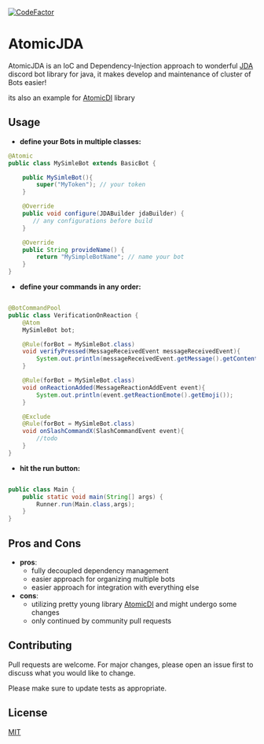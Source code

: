 [![CodeFactor](https://www.codefactor.io/repository/github/nort3x/atomicdi/badge/master)](https://www.codefactor.io/repository/github/nort3x/atomicjda/overview/master)

# AtomicJDA

AtomicJDA is an IoC and Dependency-Injection approach to wonderful [JDA](https://github.com/DV8FromTheWorld/JDA) discord bot library for java, it makes develop and maintenance of cluster of Bots easier!

its also an example for [AtomicDI](https://github.com/nort3x/AtomicDI) library

## Usage
+ **define your Bots in multiple classes:**
```java
@Atomic
public class MySimleBot extends BasicBot {

    public MySimleBot(){
        super("MyToken"); // your token
    }

    @Override
    public void configure(JDABuilder jdaBuilder) {
       // any configurations before build
    }

    @Override
    public String provideName() {
        return "MySimpleBotName"; // name your bot
    }
}
```
+ **define your commands in any order:**

```java

@BotCommandPool
public class VerificationOnReaction {
    @Atom
    MySimleBot bot;

    @Rule(forBot = MySimleBot.class)
    void verifyPressed(MessageReceivedEvent messageReceivedEvent){
        System.out.println(messageReceivedEvent.getMessage().getContentDisplay());
    }

    @Rule(forBot = MySimleBot.class)
    void onReactionAdded(MessageReactionAddEvent event){
        System.out.println(event.getReactionEmote().getEmoji());
    }

    @Exclude
    @Rule(forBot = MySimleBot.class)
    void onSlashCommandX(SlashCommandEvent event){
        //todo
    }
}

```

+ **hit the run button:**
```java

public class Main {
    public static void main(String[] args) {
        Runner.run(Main.class,args);
    }
}
```

## Pros and Cons
+ **pros**:
    + fully decoupled dependency management
    + easier approach for organizing multiple bots
    + easier approach for integration with everything else
+ **cons**:
    + utilizing pretty young library [AtomicDI](https://github.com/nort3x/AtomicDI) and might undergo some changes
    + only continued by community pull requests


## Contributing
Pull requests are welcome. For major changes, please open an issue first to discuss what you would like to change.

Please make sure to update tests as appropriate.

## License
[MIT](https://choosealicense.com/licenses/mit/)
